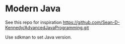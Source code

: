 # Modern Java

See this repo for inspiration https://github.com/Sean-D-Kennedy/AdvancedJavaProgramming.git

Use sdkman to set Java version.